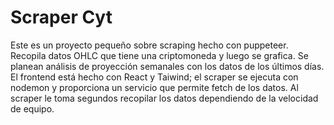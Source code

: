 # Scraper Cyt
Este es un proyecto pequeño sobre scraping hecho con puppeteer. Recopila datos OHLC que tiene una criptomoneda y luego se grafica. Se planean análisis de proyección semanales con los datos de los últimos días.
El frontend está hecho con React y Taiwind; el scraper se ejecuta con nodemon y proporciona un servicio que permite fetch de los datos. Al scraper le toma segundos recopilar los datos dependiendo de la velocidad de equipo.
